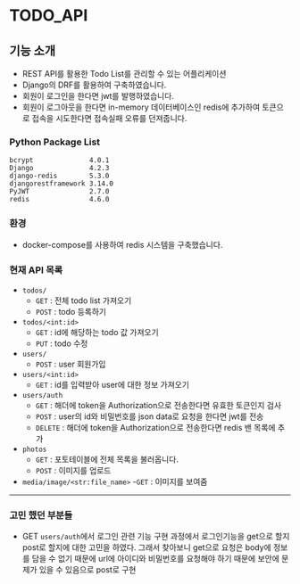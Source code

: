 # TODO_API
## 기능 소개
- REST API를 활용한 Todo List를 관리할 수 있는 어플리케이션
- Django의 DRF를 활용하여 구축하였습니다.
- 회원이 로그인을 한다면 jwt를 발행하였습니다.
- 회원이 로그아웃을 한다면 in-memory 데이터베이스인 redis에 추가하여 토큰으로 접속을 시도한다면 접속실패 오류를 던져줍니다.

### Python Package List
    bcrypt              4.0.1
    Django              4.2.3
    django-redis        5.3.0
    djangorestframework 3.14.0
    PyJWT               2.7.0
    redis               4.6.0

### 환경
- docker-compose를 사용하여 redis 시스템을 구축했습니다.

### 현재 API 목록
- `todos/`
    - `GET` : 전체 todo list 가져오기
    - `POST` : todo 등록하기
- `todos/<int:id>`
    - `GET` : id에 해당하는 todo 값 가져오기
    - `PUT` : todo 수정
- `users/`
    - `POST` : user 회원가입
- `users/<int:id>`
    - `GET` : id를 입력받아 user에 대한 정보 가져오기
- `users/auth`
    - `GET` : 해더에 token을 Authorization으로 전송한다면 유효한 토큰인지 검사
    - `POST` : user의 id와 비밀번호를 json data로 요청을 한다면 jwt를 전송
    - `DELETE` : 해더에 token을 Authorization으로 전송한다면 redis 밴 목록에 추가
- `photos`
    - `GET` : 포토테이블에 전체 목록을 불러옵니다.
    - `POST` : 이미지를 업로드
- `media/image/<str:file_name>`
    -`GET` : 이미지를 보여줌

----
### 고민 했던 부분들
- GET `users/auth`에서 로그인 관련 기능 구현 과정에서 로그인기능을 get으로 할지 post로 할지에 대한 고민을 하였다. 그래서 찾아보니 get으로 요청은 body에 정보를 담을 수 없기 때문에 url에 아이디와 비밀번호를 요청해야 하기 때문에 보안에 문제가 있을 수 있음으로 post로 구현